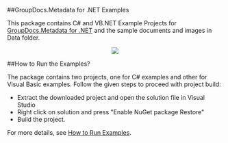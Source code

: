 ##GroupDocs.Metadata for .NET Examples

This package contains C# and VB.NET Example Projects for [GroupDocs.Metadata for .NET](http://groupdocs.com/dot-net/document-metadata-library) and the sample documents and images in Data folder.

<p align="center">
  <a title="Download complete GroupDocs.Metadata for .NET source code" href="https://github.com/groupdocsmetadata/GroupDocs_Metadata_NET/archive/master.zip">
	<img src="https://raw.github.com/AsposeExamples/java-examples-dashboard/master/images/downloadZip-Button-Large.png" />
  </a>
</p>

##How to Run the Examples?

The package contains two projects, one for C# examples and other for Visual Basic examples. Follow the given steps to proceed with project build:

* Extract the downloaded project and open the solution file in Visual Studio
* Right click on solution and press "Enable NuGet package Restore"
* Build the project.

For more details, see [How to Run Examples](http://groupdocs.com/docs/display/metadatanet/How+to+Run+Examples).
